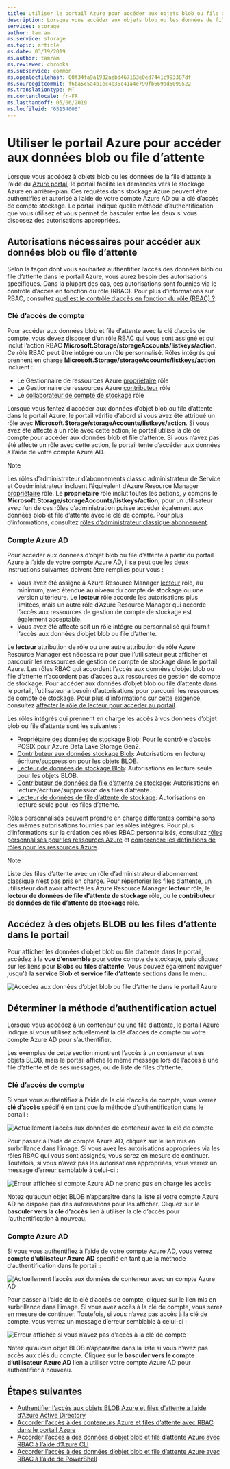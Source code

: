 ```yaml
---
title: Utiliser le portail Azure pour accéder aux objets blob ou file d’attente de données - stockage Azure
description: Lorsque vous accéder aux objets blob ou les données de file d’attente à l’aide du portail Azure, le portail fait des demandes à Azure Storage en arrière-plan. Ces requêtes dans stockage Azure peuvent être authentifiés et autorisé à l’aide de votre compte Azure AD ou la clé d’accès de compte stockage.
services: storage
author: tamram
ms.service: storage
ms.topic: article
ms.date: 03/19/2019
ms.author: tamram
ms.reviewer: cbrooks
ms.subservice: common
ms.openlocfilehash: 00f34fa9a1932aebd467163e0ed7441c993387df
ms.sourcegitcommit: f6ba5c5a4b1ec4e35c41a4e799fb669ad5099522
ms.translationtype: MT
ms.contentlocale: fr-FR
ms.lasthandoff: 05/06/2019
ms.locfileid: "65154006"
---
```

# <a name="use-the-azure-portal-to-access-blob-or-queue-data"></a>Utiliser le portail Azure pour accéder aux données blob ou file d’attente

Lorsque vous accédez à objets blob ou les données de la file d’attente à l’aide du [Azure portal](https://portal.azure.com), le portail facilite les demandes vers le stockage Azure en arrière-plan. Ces requêtes dans stockage Azure peuvent être authentifiés et autorisé à l’aide de votre compte Azure AD ou la clé d’accès de compte stockage. Le portail indique quelle méthode d’authentification que vous utilisez et vous permet de basculer entre les deux si vous disposez des autorisations appropriées.  

## <a name="permissions-needed-to-access-blob-or-queue-data"></a>Autorisations nécessaires pour accéder aux données blob ou file d’attente

Selon la façon dont vous souhaitez authentifier l’accès des données blob ou file d’attente dans le portail Azure, vous aurez besoin des autorisations spécifiques. Dans la plupart des cas, ces autorisations sont fournies via le contrôle d’accès en fonction du rôle (RBAC). Pour plus d’informations sur RBAC, consultez [quel est le contrôle d’accès en fonction du rôle (RBAC) ?](../../role-based-access-control/overview.md).

### <a name="account-access-key"></a>Clé d’accès de compte

Pour accéder aux données blob et file d’attente avec la clé d’accès de compte, vous devez disposer d’un rôle RBAC qui vous sont assigné et qui inclut l’action RBAC **Microsoft.Storage/storageAccounts/listkeys/action**. Ce rôle RBAC peut être intégré ou un rôle personnalisé. Rôles intégrés qui prennent en charge **Microsoft.Storage/storageAccounts/listkeys/action** incluent :

- Le Gestionnaire de ressources Azure [propriétaire](../../role-based-access-control/built-in-roles.md#owner) rôle
- Le Gestionnaire de ressources Azure [contributeur](../../role-based-access-control/built-in-roles.md#contributor) rôle
- Le [collaborateur de compte de stockage](../../role-based-access-control/built-in-roles.md#storage-account-contributor) rôle

Lorsque vous tentez d’accéder aux données d’objet blob ou file d’attente dans le portail Azure, le portail vérifie d’abord si vous avez été attribué un rôle avec **Microsoft.Storage/storageAccounts/listkeys/action**. Si vous avez été affecté à un rôle avec cette action, le portail utilise la clé de compte pour accéder aux données blob et file d’attente. Si vous n’avez pas été affecté un rôle avec cette action, le portail tente d’accéder aux données à l’aide de votre compte Azure AD.

> [!NOTE]
> Les rôles d’administrateur d’abonnements classic administrateur de Service et Coadministrateur incluent l’équivalent d’Azure Resource Manager [propriétaire](../../role-based-access-control/built-in-roles.md#owner) rôle. Le **propriétaire** rôle inclut toutes les actions, y compris le **Microsoft.Storage/storageAccounts/listkeys/action**, pour un utilisateur avec l’un de ces rôles d’administration puisse accéder également aux données blob et file d’attente avec le clé de compte. Pour plus d’informations, consultez [rôles d’administrateur classique abonnement](../../role-based-access-control/rbac-and-directory-admin-roles.md#classic-subscription-administrator-roles).

### <a name="azure-ad-account"></a>Compte Azure AD

Pour accéder aux données d’objet blob ou file d’attente à partir du portail Azure à l’aide de votre compte Azure AD, il se peut que les deux instructions suivantes doivent être remplies pour vous :

- Vous avez été assigné à Azure Resource Manager [lecteur](../../role-based-access-control/built-in-roles.md#reader) rôle, au minimum, avec étendue au niveau du compte de stockage ou une version ultérieure. Le **lecteur** rôle accorde les autorisations plus limitées, mais un autre rôle d’Azure Resource Manager qui accorde l’accès aux ressources de gestion de compte de stockage est également acceptable.
- Vous avez été affecté soit un rôle intégré ou personnalisé qui fournit l’accès aux données d’objet blob ou file d’attente.

Le **lecteur** attribution de rôle ou une autre attribution de rôle Azure Resource Manager est nécessaire pour que l’utilisateur peut afficher et parcourir les ressources de gestion de compte de stockage dans le portail Azure. Les rôles RBAC qui accordent l’accès aux données d’objet blob ou file d’attente n’accordent pas d’accès aux ressources de gestion de compte de stockage. Pour accéder aux données d’objet blob ou file d’attente dans le portail, l’utilisateur a besoin d’autorisations pour parcourir les ressources de compte de stockage. Pour plus d’informations sur cette exigence, consultez [affecter le rôle de lecteur pour accéder au portail](../common/storage-auth-aad-rbac-portal.md#assign-the-reader-role-for-portal-access).

Les rôles intégrés qui prennent en charge les accès à vos données d’objet blob ou file d’attente sont les suivantes :

- [Propriétaire des données de stockage Blob](../../role-based-access-control/built-in-roles.md#storage-blob-data-owner): Pour le contrôle d’accès POSIX pour Azure Data Lake Storage Gen2.
- [Contributeur aux données stockage Blob](../../role-based-access-control/built-in-roles.md#storage-blob-data-contributor): Autorisations en lecture/écriture/suppression pour les objets BLOB.
- [Lecteur de données de stockage Blob](../../role-based-access-control/built-in-roles.md#storage-blob-data-reader): Autorisations en lecture seule pour les objets BLOB.
- [Contributeur de données de file d’attente de stockage](../../role-based-access-control/built-in-roles.md#storage-queue-data-contributor): Autorisations en lecture/écriture/suppression des files d’attente.
- [Lecteur de données de file d’attente de stockage](../../role-based-access-control/built-in-roles.md#storage-queue-data-reader): Autorisations en lecture seule pour les files d’attente.
    
Rôles personnalisés peuvent prendre en charge différentes combinaisons des mêmes autorisations fournies par les rôles intégrés. Pour plus d’informations sur la création des rôles RBAC personnalisés, consultez [rôles personnalisés pour les ressources Azure](../../role-based-access-control/custom-roles.md) et [comprendre les définitions de rôles pour les ressources Azure](../../role-based-access-control/role-definitions.md).

> [!NOTE]
> Liste des files d’attente avec un rôle d’administrateur d’abonnement classique n’est pas pris en charge. Pour répertorier les files d’attente, un utilisateur doit avoir affecté les Azure Resource Manager **lecteur** rôle, le **lecteur de données de file d’attente de stockage** rôle, ou le **contributeur de données de file d’attente de stockage** rôle.

## <a name="navigate-to-blobs-or-queues-in-the-portal"></a>Accédez à des objets BLOB ou les files d’attente dans le portail

Pour afficher les données d’objet blob ou file d’attente dans le portail, accédez à la **vue d’ensemble** pour votre compte de stockage, puis cliquez sur les liens pour **Blobs** ou **files d’attente**. Vous pouvez également naviguer jusqu'à la **service Blob** et **service file d’attente** sections dans le menu. 

![Accédez aux données d’objet blob ou file d’attente dans le portail Azure](media/storage-access-blobs-queues-portal/blob-queue-access.png)

## <a name="determine-the-current-authentication-method"></a>Déterminer la méthode d’authentification actuel

Lorsque vous accédez à un conteneur ou une file d’attente, le portail Azure indique si vous utilisez actuellement la clé d’accès de compte ou votre compte Azure AD pour s’authentifier.

Les exemples de cette section montrent l’accès à un conteneur et ses objets BLOB, mais le portail affiche le même message lors de l’accès à une file d’attente et de ses messages, ou de liste de files d’attente.

### <a name="account-access-key"></a>Clé d’accès de compte

Si vous vous authentifiez à l’aide de la clé d’accès de compte, vous verrez **clé d’accès** spécifié en tant que la méthode d’authentification dans le portail :

![Actuellement l’accès aux données de conteneur avec la clé de compte](media/storage-access-blobs-queues-portal/auth-method-access-key.png)

Pour passer à l’aide de compte Azure AD, cliquez sur le lien mis en surbrillance dans l’image. Si vous avez les autorisations appropriées via les rôles RBAC qui vous sont assignés, vous serez en mesure de continuer. Toutefois, si vous n’avez pas les autorisations appropriées, vous verrez un message d’erreur semblable à celui-ci :

![Erreur affichée si compte Azure AD ne prend pas en charge les accès](media/storage-access-blobs-queues-portal/auth-error-azure-ad.png)

Notez qu’aucun objet BLOB n’apparaître dans la liste si votre compte Azure AD ne dispose pas des autorisations pour les afficher. Cliquez sur le **basculer vers la clé d’accès** lien à utiliser la clé d’accès pour l’authentification à nouveau.

### <a name="azure-ad-account"></a>Compte Azure AD

Si vous vous authentifiez à l’aide de votre compte Azure AD, vous verrez **compte d’utilisateur Azure AD** spécifié en tant que la méthode d’authentification dans le portail :

![Actuellement l’accès aux données de conteneur avec un compte Azure AD](media/storage-access-blobs-queues-portal/auth-method-azure-ad.png)

Pour passer à l’aide de la clé d’accès de compte, cliquez sur le lien mis en surbrillance dans l’image. Si vous avez accès à la clé de compte, vous serez en mesure de continuer. Toutefois, si vous n’avez pas accès à la clé de compte, vous verrez un message d’erreur semblable à celui-ci :

![Erreur affichée si vous n’avez pas d’accès à la clé de compte](media/storage-access-blobs-queues-portal/auth-error-access-key.png)

Notez qu’aucun objet BLOB n’apparaître dans la liste si vous n’avez pas accès aux clés du compte. Cliquez sur le **basculer vers le compte d’utilisateur Azure AD** lien à utiliser votre compte Azure AD pour authentifier à nouveau.

## <a name="next-steps"></a>Étapes suivantes

- [Authentifier l’accès aux objets BLOB Azure et files d’attente à l’aide d’Azure Active Directory](storage-auth-aad.md)
- [Accorder l’accès à des conteneurs Azure et files d’attente avec RBAC dans le portail Azure](storage-auth-aad-rbac-portal.md)
- [Accorder l’accès à des données d’objet blob et file d’attente Azure avec RBAC à l’aide d’Azure CLI](storage-auth-aad-rbac-cli.md)
- [Accorder l’accès à des données d’objet blob et file d’attente Azure avec RBAC à l’aide de PowerShell](storage-auth-aad-rbac-powershell.md)
